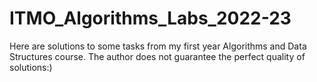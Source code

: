 # ITMO_Algorithms_Labs_2022-23
Here are solutions to some tasks from my first year Algorithms and Data Structures course. The author does not guarantee the perfect quality of solutions:)
